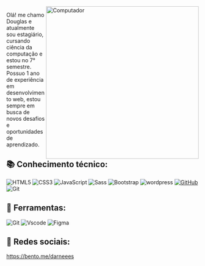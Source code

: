<img src="https://raw.githubusercontent.com/MicaelliMedeiros/micaellimedeiros/master/image/computer-illustration.png" min-width="400px" max-width="400px" width="400px" align="right" alt="Computador">

<p align="left"> 
  Olá! me chamo Douglas e atualmente sou estagiário, cursando ciência da computação e estou no 7° semestre. Possuo 1 ano de experiência em desenvolvimento web, estou sempre em busca de novos desafios e oportunidades de aprendizado.
</p>


## :books: Conhecimento técnico:

![HTML5](https://img.shields.io/badge/HTML5-E34F26?style=for-the-badge&logo=html5&logoColor=white)
![CSS3](https://img.shields.io/badge/CSS3-1572B6?style=for-the-badge&logo=css3&logoColor=white)
![JavaScript](https://img.shields.io/badge/JavaScript-F7DF1E?style=for-the-badge&logo=javascript&logoColor=black)
![Sass](https://img.shields.io/badge/Sass-000?style=for-the-badge&logo=sass)
![Bootstrap](https://img.shields.io/badge/-boostrap-0D1117?style=for-the-badge&logo=bootstrap&labelColor=0D1117)
![wordpress](https://img.shields.io/badge/-wordpress-0D1117?style=for-the-badge&logo=wordpress&labelColor=0D1117)
[![GitHub](https://img.shields.io/badge/GitHub-100000?style=for-the-badge&logo=github&logoColor=white)](https://github.com/darneees)
![Git](https://img.shields.io/badge/GIT-E44C30?style=for-the-badge&logo=git&logoColor=white)

##  :briefcase: Ferramentas:

![Git](https://img.shields.io/badge/GIT-E44C30?style=for-the-badge&logo=git&logoColor=white)
![Vscode](https://img.shields.io/badge/Vscode-007ACC?style=for-the-badge&logo=visual-studio-code&logoColor=white)
![Figma](https://img.shields.io/badge/Figma-696969?style=for-the-badge&logo=figma&logoColor=figma)

## :link: Redes sociais: 

https://bento.me/darneees
